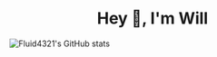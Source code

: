 <blockquote class="imgur-embed-pub" lang="en" data-id="a/3AWTpUz" data-context="false" ><a href="//imgur.com/a/3AWTpUz"></a></blockquote><script async src="//s.imgur.com/min/embed.js" charset="utf-8"></script>
<h1 align="center"> Hey 👋, I'm Will </h1>

![Fluid4321's GitHub stats](https://github-readme-stats.vercel.app/api?username=fluid4321&show_icons=true&theme=tokyonight)
